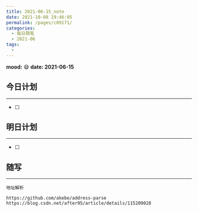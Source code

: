 ```yaml
---
title: 2021-06-15_note
date: 2021-10-08 19:46:05
permalink: /pages/c09171/
categories:
  - 每日随笔
  - 2021-06
tags:
  - 
---
```

**mood:** :smile:  																		**date: 2021-06-15**  
## 今日计划  
------
- [ ]  
## 明日计划  
------
- [ ]  
## 随写 
------

```
地址解析

https://github.com/akebe/address-parse
https://blog.csdn.net/after95/article/details/115209028
```

